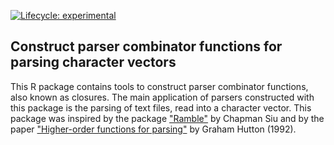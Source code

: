   <!-- badges: start -->
[![Lifecycle: experimental](https://img.shields.io/badge/lifecycle-experimental-orange.svg)](https://lifecycle.r-lib.org/articles/stages.html#experimental)
<!-- badges: end -->

## Construct parser combinator functions for parsing character vectors

This R package contains tools to construct parser combinator functions, also 
known as closures. The main application of parsers constructed with this 
package is the parsing of text files, read into a character vector. This 
package was inspired by the package 
["Ramble"](https://github.com/chappers/Ramble) by Chapman Siu and by the paper
["Higher-order functions for parsing"](https://doi.org/10.1017/S0956796800000411) 
by Graham Hutton (1992).
